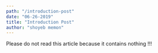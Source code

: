 ```yaml
---
path: "/introduction-post"
date: "06-26-2019"
title: "Introduction Post"
author: "shoyeb memon"  
---
```


Please do not read this article because it contains nothing !!!